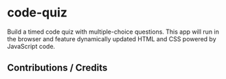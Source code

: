 # code-quiz
Build a timed code quiz with multiple-choice questions. This app will run in the browser and feature dynamically updated HTML and CSS powered by JavaScript code.

## Contributions / Credits
<!--https://stackoverflow.com/questions/40091515/how-to-have-two-items-on-opposite-sides-on-the-same-line-->

<!-- 4 Quickest Ways to Center a Div with CSS: https://www.youtube.com/watch?v=mVYgtzDLZfY >

<!--https://stackoverflow.com/questions/42517956/stack-buttons-vertically>

<!--Hover Button Properties: https://www.w3schools.com/css/css3_buttons.asp>

<!--Timer Intervals: Review of material presented in GT-ATL Repo Directory #4 - Activity #8.>

<!--TA - Stanley Lewis helped me understand how to hard code the logic for onclick event of my button options and advancing my questions.>